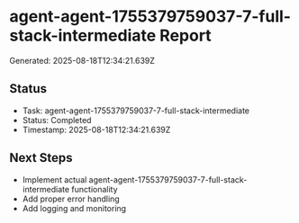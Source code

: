 # agent-agent-1755379759037-7-full-stack-intermediate Report

Generated: 2025-08-18T12:34:21.639Z

## Status
- Task: agent-agent-1755379759037-7-full-stack-intermediate
- Status: Completed
- Timestamp: 2025-08-18T12:34:21.639Z

## Next Steps
- Implement actual agent-agent-1755379759037-7-full-stack-intermediate functionality
- Add proper error handling
- Add logging and monitoring
